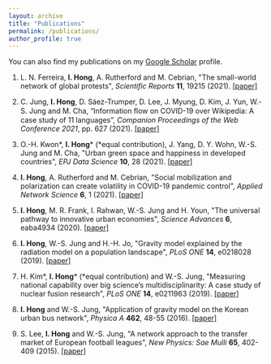 ```yaml
---
layout: archive
title: "Publications"
permalink: /publications/
author_profile: true
---
```


You can also find my publications on my [Google Scholar](https://scholar.google.com/citations?user=kmN6l-AAAAAJ) profile.

1. L. N. Ferreira, **I. Hong**, A. Rutherford and M. Cebrian, "The small-world network of global protests", *Scientific Reports* **11**, 19215 (2021). [[paper]](https://doi.org/10.1038/s41598-021-98628-y)

1. C. Jung, **I. Hong**, D. Sáez-Trumper, D. Lee, J. Myung, D. Kim, J. Yun, W.-S. Jung and M. Cha, “Information ﬂow on COVID-19 over Wikipedia: A case study of 11 languages”, *Companion Proceedings of the Web Conference 2021*, pp. 627 (2021). [[paper]](https://doi.org/10.1145/3442442.3452352)

1. O.-H. Kwon&#42;, **I. Hong**&#42; (&#42;equal contribution), J. Yang, D. Y. Wohn, W.-S. Jung and M. Cha, "Urban green space and happiness in developed countries", *EPJ Data Science* **10**, 28 (2021). [[paper]](https://doi.org/10.1140/epjds/s13688-021-00278-7)

1. **I. Hong**, A. Rutherford and M. Cebrian, "Social mobilization and polarization can create volatility in COVID-19 pandemic control", *Applied Network Science* **6**, 1 (2021). [[paper]](https://doi.org/10.1007/s41109-021-00356-9)

1. **I. Hong**, M. R. Frank, I. Rahwan, W.-S. Jung and H. Youn, "The universal pathway to innovative urban economies", *Science Advances* **6**, eaba4934 (2020). [[paper]](https://doi.org/10.1126/sciadv.aba4934)

1. **I. Hong**, W.-S. Jung and H.-H. Jo, "Gravity model explained by the radiation model on a population landscape", *PLoS ONE* **14**, e0218028 (2019). [[paper]](https://doi.org/10.1371/journal.pone.0218028)

1. H. Kim&#42;, **I. Hong**&#42; (&#42;equal contribution) and W.-S. Jung, "Measuring national capability over big science’s multidisciplinarity: A case study of nuclear fusion research", *PLoS ONE* **14**, e0211963 (2019). [[paper]](https://doi.org/10.1371/journal.pone.0211963)

1. **I. Hong** and W.-S. Jung, "Application of gravity model on the Korean urban bus network", *Physica A* **462**, 48-55 (2016). [[paper]](https://doi.org/10.1016/j.physa.2016.06.055)

1. S. Lee, **I. Hong** and W.-S. Jung, "A network approach to the transfer market of European football leagues", *New Physics: Sae Mulli* **65**, 402-409 (2015). [[paper]](https://doi.org/10.3938/NPSM.65.402)

